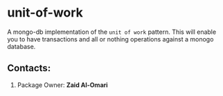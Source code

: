 # unit-of-work
A mongo-db implementation of the `unit of work` pattern.
This will enable you to have transactions and all or nothing operations against a monogo database.

## Contacts:
1. Package Owner: **Zaid Al-Omari**
